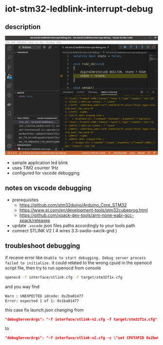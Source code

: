 # iot-stm32-ledblink-interrupt-debug

## description

![](sshot.png)

- sample application led blink
- uses TIM2 counter 1Hz
- configured for vscode debugging

## notes on vscode debugging

- prerequisites
    - https://github.com/stm32duino/Arduino_Core_STM32
    - https://www.st.com/en/development-tools/stm32cubeprog.html
    - https://github.com/xpack-dev-tools/arm-none-eabi-gcc-xpack/releases
- update `.vscode` json files paths accordingly to your tools path
- connect STLINK V2 ( 4 wires 3.3-swdio-swclk-gnd )

## troubleshoot debugging

if receive error like `Unable to start debugging. Debug server process failed to initialize.` it could related to the wrong cpuid in the openocd script file, then try to run openocd from console

```sh
openocd -f interface/stlink.cfg -f target/stm32f1x.cfg
```

and you way find

```
Warn : UNEXPECTED idcode: 0x2ba01477
Error: expected 1 of 1: 0x1ba01477
```

this case fix launch.json changing from

```json
"debugServerArgs": "-f interface/stlink-v2.cfg -f target/stm32f1x.cfg",            
```

to

```json
"debugServerArgs": "-f interface/stlink-v2.cfg -c \"set CPUTAPID 0x2ba01477\" -f target/stm32f1x.cfg",            
```